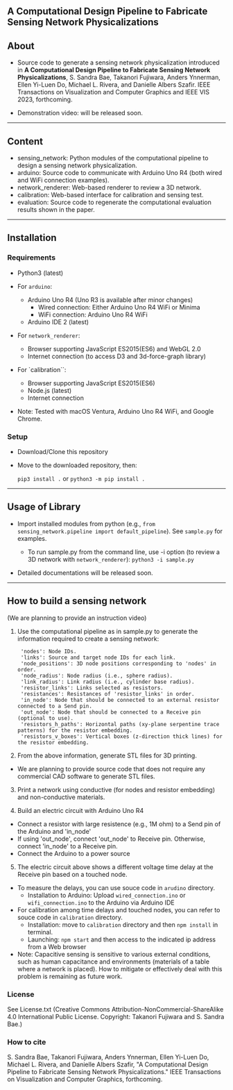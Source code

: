 ## A Computational Design Pipeline to Fabricate Sensing Network Physicalizations

About
-----

* Source code to generate a sensing network physicalization introduced in **A Computational Design Pipeline to Fabricate Sensing Network Physicalizations**, S. Sandra Bae, Takanori Fujiwara, Anders Ynnerman, Ellen Yi-Luen Do, Michael L. Rivera, and Danielle Albers Szafir.
IEEE Transactions on Visualization and Computer Graphics and IEEE VIS 2023, forthcoming.

* Demonstration video: will be released soon.

******

Content
-----
* sensing_network: Python modules of the computational pipeline to design a sensing network physicalization.
* arduino: Source code to communicate with Arduino Uno R4 (both wired and WiFi connection examples).
* network_renderer: Web-based renderer to review a 3D network.
* calibration: Web-based interface for calibration and sensing test. 
* evaluation: Source code to regenerate the computational evaluation results shown in the paper.

******

Installation 
-----

### Requirements
* Python3 (latest)

* For `arduino`:
  * Arduino Uno R4 (Uno R3 is available after minor changes)
    - Wired connection: Either Arduino Uno R4 WiFi or Minima
    - WiFi connection: Arduino Uno R4 WiFi
  * Arduino IDE 2 (latest)

* For `network_renderer`:
  * Browser supporting JavaScript ES2015(ES6) and WebGL 2.0
  * Internet connection (to access D3 and 3d-force-graph library)

* For `calibration``: 
  * Browser supporting JavaScript ES2015(ES6)
  * Node.js (latest)
  * Internet connection

* Note: Tested with macOS Ventura, Arduino Uno R4 WiFi, and Google Chrome.

### Setup

* Download/Clone this repository

* Move to the downloaded repository, then:

    `pip3 install .` or `python3 -m pip install .`


******

Usage of Library
-----

* Import installed modules from python (e.g., `from sensing_network.pipeline import default_pipeline`). See `sample.py` for examples.
  - To run sample.py from the command line, use -i option (to review a 3D network with `network_renderer`):
    `python3 -i sample.py`

* Detailed documentations will be released soon.


******

How to build a sensing network
-----

(We are planning to provide an instruction video)

1. Use the computational pipeline as in sample.py to generate the information required to create a sensing network:

        'nodes': Node IDs.
        'links': Source and target node IDs for each link. 
        'node_positions': 3D node positions corresponding to 'nodes' in order.
        'node_radius': Node radius (i.e., sphere radius).
        'link_radius': Link radius (i.e., cylinder base radius).
        'resistor_links': Links selected as resistors.
        'resistances': Resistances of 'resistor_links' in order.
        'in_node': Node that should be connected to an external resistor connected to a Send pin.
        'out_node': Node that should be connected to a Receive pin (optional to use).
        'resistors_h_paths': Horizontal paths (xy-plane serpentine trace patterns) for the resistor embedding.
        'resistors_v_boxes': Vertical boxes (z-direction thick lines) for the resistor embedding.

2. From the above information, generate STL files for 3D printing.
  - We are planning to provide source code that does not require any commercial CAD software to generate STL files.

3. Print a network using conductive (for nodes and resistor embedding) and non-conductive materials.

4. Build an electric circuit with Arduino Uno R4
  - Connect a resistor with large resistence (e.g., 1M ohm) to a Send pin of the Arduino and 'in_node'
  - If using 'out_node', connect 'out_node' to Receive pin. Otherwise, connect 'in_node' to a Receive pin.
  - Connect the Arduino to a power source

5. The electric circuit above shows a different voltage time delay at the Receive pin based on a touched node.
  - To measure the delays, you can use souce code in `arudino` directory.
    - Installation to Arduino: Upload `wired_connection.ino` or `wifi_connection.ino` to the Arduino via Arduino IDE
  - For calibration among time delays and touched nodes, you can refer to souce code in `calibration` directory.
    - Installation: move to `calibration` directory and then `npm install` in terminal.
    - Launching: `npm start` and then access to the indicated ip address from a Web browser
  - Note: Capacitive sensing is sensitive to various external conditions, such as human capacitance and environments (materials of a table where a network is placed). How to mitigate or effectively deal with this problem is remaining as future work.   

### License
See License.txt (Creative Commons Attribution-NonCommercial-ShareAlike 4.0 International Public License. Copyright: Takanori Fujiwara and S. Sandra Bae.)

### How to cite
S. Sandra Bae, Takanori Fujiwara, Anders Ynnerman, Ellen Yi-Luen Do, Michael L. Rivera, and Danielle Albers Szafir, "A Computational Design Pipeline to Fabricate Sensing Network Physicalizations." IEEE Transactions on Visualization and Computer Graphics, forthcoming.

